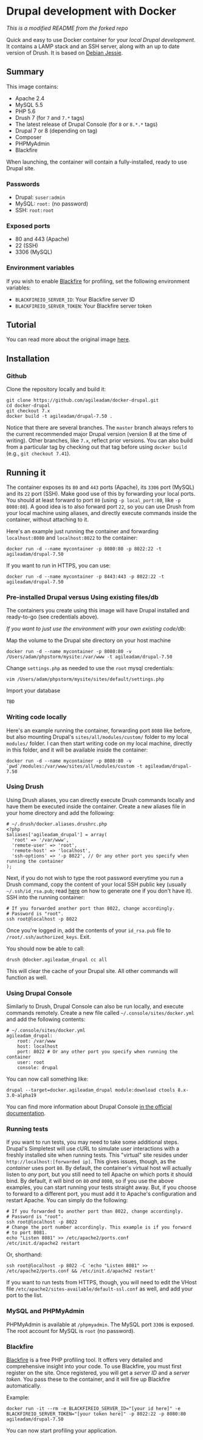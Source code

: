 Drupal development with Docker
==============================

_This is a modified README from the forked repo_

Quick and easy to use Docker container for your *local Drupal development*. It contains a LAMP stack and an SSH server, along with an up to date version of Drush. It is based on [Debian Jessie](https://wiki.debian.org/DebianJessie).

Summary
-------

This image contains:

* Apache 2.4
* MySQL 5.5
* PHP 5.6
* Drush 7 (for `7` and `7.*` tags)
* The latest release of Drupal Console (for `8` or `8.*.*` tags)
* Drupal 7 or 8 (depending on tag)
* Composer
* PHPMyAdmin
* Blackfire

When launching, the container will contain a fully-installed, ready to use Drupal site.

### Passwords

* Drupal: `suser:admin`
* MySQL: `root:` (no password)
* SSH: `root:root`

### Exposed ports

* 80 and 443 (Apache)
* 22 (SSH)
* 3306 (MySQL)

### Environment variables

If you wish to enable [Blackfire](https://blackfire.io) for profiling, set the following environment variables:

* `BLACKFIREIO_SERVER_ID`: Your Blackfire server ID
* `BLACKFIREIO_SERVER_TOKEN`: Your Blackfire server token

Tutorial
--------

You can read more about the original image [here](http://wadmiraal.net/lore/2015/03/27/use-docker-to-kickstart-your-drupal-development/).

Installation
------------

### Github

Clone the repository locally and build it:

	git clone https://github.com/agileadam/docker-drupal.git
	cd docker-drupal
	git checkout 7.x
	docker build -t agileadam/drupal-7.50 .

Notice that there are several branches. The `master` branch always refers to the current recommended major Drupal version (version 8 at the time of writing). Other branches, like `7.x`, reflect prior versions. You can also build from a particular tag by checking out that tag before using `docker build` (e.g., `git checkout 7.41`).


Running it
----------

The container exposes its `80` and `443` ports (Apache), its `3306` port (MySQL) and its `22` port (SSH). Make good use of this by forwarding your local ports. You should at least forward to port `80` (using `-p local_port:80`, like `-p 8080:80`). A good idea is to also forward port `22`, so you can use Drush from your local machine using aliases, and directly execute commands inside the container, without attaching to it.

Here's an example just running the container and forwarding `localhost:8080` and `localhost:8022` to the container:

	docker run -d --name mycontainer -p 8080:80 -p 8022:22 -t agileadam/drupal-7.50

If you want to run in HTTPS, you can use:

	docker run -d --name mycontainer -p 8443:443 -p 8022:22 -t agileadam/drupal-7.50

### Pre-installed Drupal versus Using existing files/db

The containers you create using this image will have Drupal installed and ready-to-go (see credentials above).

*If you want to just use the environment with your own existing code/db*:

Map the volume to the Drupal site directory on your host machine

	docker run -d --name mycontainer -p 8080:80 -v /Users/adam/phpstorm/mysite:/var/www -t agileadam/drupal-7.50

Change `settings.php` as needed to use the `root` mysql credentials:

	vim /Users/adam/phpstorm/mysite/sites/default/settings.php

Import your database

	TBD


### Writing code locally

Here's an example running the container, forwarding port `8080` like before, but also mounting Drupal's `sites/all/modules/custom/` folder to my local `modules/` folder. I can then start writing code on my local machine, directly in this folder, and it will be available inside the container:

	docker run -d --name mycontainer -p 8080:80 -v `pwd`/modules:/var/www/sites/all/modules/custom -t agileadam/drupal-7.50

### Using Drush

Using Drush aliases, you can directly execute Drush commands locally and have them be executed inside the container. Create a new aliases file in your home directory and add the following:

	# ~/.drush/docker.aliases.drushrc.php
	<?php
	$aliases['agileadam_drupal'] = array(
	  'root' => '/var/www',
	  'remote-user' => 'root',
	  'remote-host' => 'localhost',
	  'ssh-options' => '-p 8022', // Or any other port you specify when running the container
	);

Next, if you do not wish to type the root password everytime you run a Drush command, copy the content of your local SSH public key (usually `~/.ssh/id_rsa.pub`; read [here](https://help.github.com/articles/generating-ssh-keys/) on how to generate one if you don't have it). SSH into the running container:

	# If you forwarded another port than 8022, change accordingly.
	# Password is "root".
	ssh root@localhost -p 8022

Once you're logged in, add the contents of your `id_rsa.pub` file to `/root/.ssh/authorized_keys`. Exit.

You should now be able to call:

	drush @docker.agileadam_drupal cc all

This will clear the cache of your Drupal site. All other commands will function as well.

### Using Drupal Console

Similarly to Drush, Drupal Console can also be run locally, and execute commands remotely. Create a new file called `~/.console/sites/docker.yml` and add the following contents:

	# ~/.console/sites/docker.yml
	agileadam_drupal:
		root: /var/www
		host: localhost
		port: 8022 # Or any other port you specify when running the container
		user: root
		console: drupal

You can now call something like:

	drupal --target=docker.agileadam_drupal module:download ctools 8.x-3.0-alpha19

You can find more information about Drupal Console [in the official documentation](https://hechoendrupal.gitbooks.io/drupal-console/content/en/using/how-to-use-drupal-console-in-a-remote-installation.html).

### Running tests

If you want to run tests, you may need to take some additional steps. Drupal's Simpletest will use cURL to simulate user interactions with a freshly installed site when running tests. This "virtual" site resides under `http://localhost:[forwarded ip]`. This gives issues, though, as the *container* uses port `80`. By default, the container's virtual host will actually listen to *any* port, but you still need to tell Apache on which ports it should bind. By default, it will bind on `80` *and* `8080`, so if you use the above examples, you can start running your tests straight away. But, if you choose to forward to a different port, you must add it to Apache's configuration and restart Apache. You can simply do the following:

	# If you forwarded to another port than 8022, change accordingly.
	# Password is "root".
	ssh root@localhost -p 8022
	# Change the port number accordingly. This example is if you forward
	# to port 8081.
	echo "Listen 8081" >> /etc/apache2/ports.conf
	/etc/init.d/apache2 restart

Or, shorthand:

	ssh root@localhost -p 8022 -C 'echo "Listen 8081" >> /etc/apache2/ports.conf && /etc/init.d/apache2 restart'

If you want to run tests from HTTPS, though, you will need to edit the VHost file `/etc/apache2/sites-available/default-ssl.conf` as well, and add your port to the list.

### MySQL and PHPMyAdmin

PHPMyAdmin is available at `/phpmyadmin`. The MySQL port `3306` is exposed. The root account for MySQL is `root` (no password).

### Blackfire

[Blackfire](https://blackfire.io) is a free PHP profiling tool. It offers very detailed and comprehensive insight into your code. To use Blackfire, you must first register on the site. Once registered, you will get a *server ID* and a *server token*. You pass these to the container, and it will fire up Blackfire automatically.

Example:

	docker run -it --rm -e BLACKFIREIO_SERVER_ID="[your id here]" -e BLACKFIREIO_SERVER_TOKEN="[your token here]" -p 8022:22 -p 8080:80 agileadam/drupal-7.50

You can now start profiling your application.

